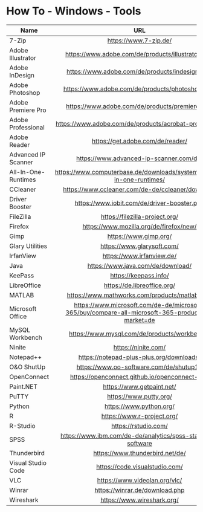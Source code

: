 # How To - Windows - Tools

| Name | URL | Purpose |
|------|:--------:|:---:|
| 7-Zip  | https://www.7-zip.de/  | Compression  |
| Adobe Illustrator  | https://www.adobe.com/de/products/illustrator.html | Vektor |
| Adobe InDesign  | https://www.adobe.com/de/products/indesign.html | Layouting |
| Adobe Photoshop  | https://www.adobe.com/de/products/photoshop.html | Pixel |
| Adobe Premiere Pro  | https://www.adobe.com/de/products/premiere.html | Video |
| Adobe Professional  | https://www.adobe.com/de/products/acrobat-pro-cc.html | PDF |
| Adobe Reader  | https://get.adobe.com/de/reader/  | PDF |
| Advanced IP Scanner  | https://www.advanced-ip-scanner.com/de/  | Network |
| All-In-One-Runtimes  | https://www.computerbase.de/downloads/systemtools/all-in-one-runtimes/  | Runtime  |
| CCleaner  | https://www.ccleaner.com/de-de/ccleaner/download  | Tweaking  |
| Driver Booster  | https://www.iobit.com/de/driver-booster.php  | Driver |
| FileZilla  | https://filezilla-project.org/  | FTP  |
| Firefox  | https://www.mozilla.org/de/firefox/new/  | Browser  |
| Gimp  | https://www.gimp.org/  | Pixel |
| Glary Utilities  | https://www.glarysoft.com/  | Tweaking  |
| IrfanView  | https://www.irfanview.de/  | Viewer |
| Java  | https://www.java.com/de/download/  | Runtime  |
| KeePass  | https://keepass.info/  | Passwords |
| LibreOffice  | https://de.libreoffice.org/  | Office  |
| MATLAB  | https://www.mathworks.com/products/matlab.html | Statistics |
| Microsoft Office  | https://www.microsoft.com/de-de/microsoft-365/buy/compare-all-microsoft-365-products-b?market=de | Office  |
| MySQL Workbench  | https://www.mysql.com/de/products/workbench/  | Database |
| Ninite  | https://ninite.com/  | Updater  |
| Notepad++  | https://notepad-plus-plus.org/downloads/  | Editor  |
| O&O ShutUp | https://www.oo-software.com/de/shutup10 | Tweaking  |
| OpenConnect | https://openconnect.github.io/openconnect-gui/ | VPN |
| Paint.NET  | https://www.getpaint.net/  | Pixel |
| PuTTY  | https://www.putty.org/  | SSH  |
| Python  | https://www.python.org/  | Runtime  |
| R  | https://www.r-project.org/  | Runtime  |
| R-Studio  | https://rstudio.com/  | Editor  |
| SPSS  | https://www.ibm.com/de-de/analytics/spss-statistics-software | Statistics |
| Thunderbird  | https://www.thunderbird.net/de/  | E-Mail  |
| Visual Studio Code | https://code.visualstudio.com/ | Editor  |
| VLC  | https://www.videolan.org/vlc/  | Video |
| Winrar | https://winrar.de/download.php | Compression  |
| Wireshark  | https://www.wireshark.org/  | Network |
